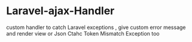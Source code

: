 # Laravel-ajax-Handler
custom handler to  catch  Laravel exceptions , give custom error message  and render view or Json
Ctahc Token Mismatch Exception too
